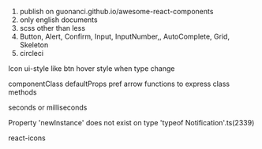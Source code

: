 1. publish on guonanci.github.io/awesome-react-components
2. only english documents
3. scss other than less
4. Button, Alert, Confirm, Input, InputNumber,, AutoComplete, Grid, Skeleton
5. circleci


Icon
ui-style like btn hover style when type change

componentClass
defaultProps
pref arrow functions to express class methods

seconds or milliseconds


Property 'newInstance' does not exist on type 'typeof Notification'.ts(2339)

react-icons
